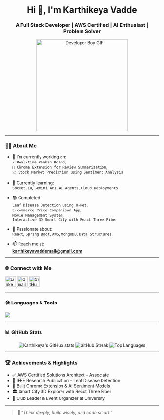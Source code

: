 <h1 align="center">Hi 👋, I'm Karthikeya Vadde</h1>
<h3 align="center">A Full Stack Developer | AWS Certified | AI Enthusiast | Problem Solver</h3>

<p align="center">
  <img src="https://i.pinimg.com/originals/fc/81/58/fc8158595e5d71f4e8dbbdee62c69ff9.gif" width="300" alt="Developer Boy GIF">
</p>

---

### 👨‍💻 About Me

- 🔭 I’m currently working on:  
  `⚡ Real-time Kanban Board`,  
  `🧠 Chrome Extension for Review Summarization`,  
  `📈 Stock Market Prediction using Sentiment Analysis`

- 🌱 Currently learning:  
  `Socket.IO`, `Gemini API`, `AI Agents`, `Cloud Deployments`

- 📚 Completed:  
  `Leaf Disease Detection using U-Net`,  
  `E-commerce Price Comparison App`,  
  `Movie Management System`,  
  `Interactive 3D Smart City with React Three Fiber`

- 🧠 Passionate about:  
  `React`, `Spring Boot`, `AWS`, `MongoDB`, `Data Structures`

- 📫 Reach me at:  
  **karthikeyavaddemail@gmail.com**

---

### 🌐 Connect with Me

<p align="left">
  <a href="https://www.linkedin.com/in/karthikeya-vadde/" target="_blank">
    <img src="https://img.icons8.com/color/48/linkedin.png" width="35" alt="LinkedIn"/>
  </a>
  <a href="mailto:karthikeyavaddemail@gmail.com" target="_blank">
    <img src="https://img.icons8.com/color/48/gmail-new.png" width="35" alt="Gmail"/>
  </a>
  <a href="https://github.com/KarthikeyaVadde" target="_blank">
    <img src="https://img.icons8.com/ios-glyphs/50/github.png" width="35" alt="GitHub"/>
  </a>
</p>

---

### 🛠️ Languages & Tools

<p align="left">
  <img src="https://skillicons.dev/icons?i=react,nodejs,express,java,spring,python,mongodb,postgres,aws,git,docker,html,css,js" />
</p>

---

### 📊 GitHub Stats

<p align="center">
  <img src="https://github-readme-stats.vercel.app/api?username=KarthikeyaVadde&show_icons=true&theme=tokyonight" alt="Karthikeya's GitHub stats" />
  <img src="https://github-readme-streak-stats.herokuapp.com/?user=KarthikeyaVadde&theme=tokyonight" alt="GitHub Streak" />
  <img src="https://github-readme-stats.vercel.app/api/top-langs/?username=KarthikeyaVadde&layout=compact&theme=tokyonight" alt="Top Languages" />
</p>

---

### 🏆 Achievements & Highlights

- ✅ AWS Certified Solutions Architect – Associate  
- 📘 IEEE Research Publication – Leaf Disease Detection  
- 🧠 Built Chrome Extension & AI Sentiment Models  
- 🏛️ Smart City 3D Explorer with React Three Fiber  
- 🎯 Club Leader & Event Organizer at University  

---

> 🧠 *“Think deeply, build wisely, and code smart.”*

